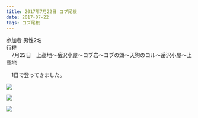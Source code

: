 ```yaml
---
title: 2017年7月22日 コブ尾根
date: 2017-07-22
tags: コブ尾根
---
```


参加者 男性2名  
行程  
　7月22日　上高地～岳沢小屋～コブ岩～コブの頭～天狗のコル～岳沢小屋～上高地  

　1日で登ってきました。  

![](/2017/07/22/20170722/img_20170722_092651-_2_2.jpg)  

![](/2017/07/22/20170722/img_20170722_105054-_2_2.jpg)  

![](/2017/07/22/20170722/img_20170722_144445-_2_2.jpg)
